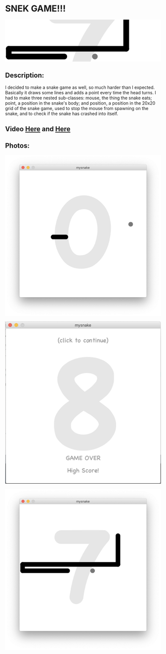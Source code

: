 # SNEK GAME!!!
![](HDR.PNG)

## Description:

I decided to make a snake game as well, so much harder than I expected. Basically it draws some lines and adds a point every time the head turns. I had to make three nested sub-classes: mouse, the thing the snake eats; point, a position in the snake's body; and position, a position in the 20x20 grid of the snake game, used to stop the mouse from spawning on the snake, and to check if the snake has crashed into itself.

## Video [Here](https://youtu.be/AOmY0WUm_2Y) and [Here](https://youtu.be/xm3vLu4zgL4)

## Photos:

![](IMG1.PNG)

![](IMG2.PNG)

![](IMG3.PNG)

